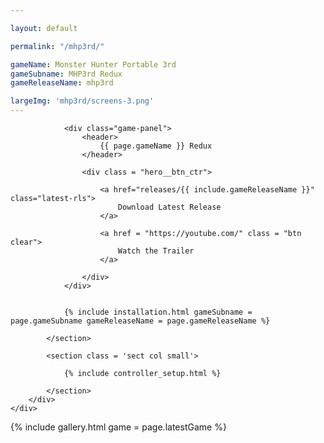 ```yaml
---

layout: default

permalink: "/mhp3rd/"

gameName: Monster Hunter Portable 3rd
gameSubname: MHP3rd Redux
gameReleaseName: mhp3rd

largeImg: 'mhp3rd/screens-3.png'
---
```


<section class = "main-wrapper">
	<div class = "text-container">
		<div class = "row-items col-2">
			<section class="sect install col large">
				
				<div class="game-panel">
					<header>
						{{ page.gameName }} Redux
					</header>

					<div class = "hero__btn_ctr">

						<a href="releases/{{ include.gameReleaseName }}" class="latest-rls">
							Download Latest Release
						</a>

						<a href = "https://youtube.com/" class = "btn clear">		
							Watch the Trailer
						</a>

					</div>
				</div>
				
				
				{% include installation.html gameSubname = page.gameSubname gameReleaseName = page.gameReleaseName %}

			</section>

			<section class = 'sect col small'>

				{% include controller_setup.html %}
				
			</section>
		</div>
	</div>
</section>

<section id = 'gallery' class="mhp3rd">
	{% include gallery.html game = page.latestGame %}
</section>

<script src = "./../assets/frontend/assets/lib/images.js">
</script>

